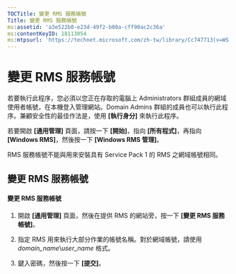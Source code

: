 ```yaml
---
TOCTitle: 變更 RMS 服務帳號
Title: 變更 RMS 服務帳號
ms:assetid: 'a3e522b0-e23d-49f2-b00a-cff90ac2c36a'
ms:contentKeyID: 18113054
ms:mtpsurl: 'https://technet.microsoft.com/zh-tw/library/Cc747713(v=WS.10)'
---
```


變更 RMS 服務帳號
=================

若要執行此程序，您必須以您正在存取的電腦上 Administrators 群組成員的網域使用者帳號，在本機登入管理網站。Domain Admins 群組的成員也可以執行此程序。兼顧安全性的最佳作法是，使用 **\[執行身分\]** 來執行此程序。

若要開啟 **\[通用管理\]** 頁面，請按一下 **\[開始\]**，指向 **\[所有程式\]**，再指向 **\[Windows RMS\]**，然後按一下 **\[Windows RMS 管理\]**。

RMS 服務帳號不能與用來安裝具有 Service Pack 1 的 RMS 之網域帳號相同。

變更 RMS 服務帳號
-----------------

#### 變更 RMS 服務帳號

1.  開啟 **\[通用管理\]** 頁面，然後在提供 RMS 的網站旁，按一下 **\[變更 RMS 服務帳號\]**。

2.  指定 RMS 用來執行大部分作業的帳號名稱。對於網域帳號，請使用 *domain\_name*\\*user\_name* 格式。

3.  鍵入密碼，然後按一下 **\[提交\]**。